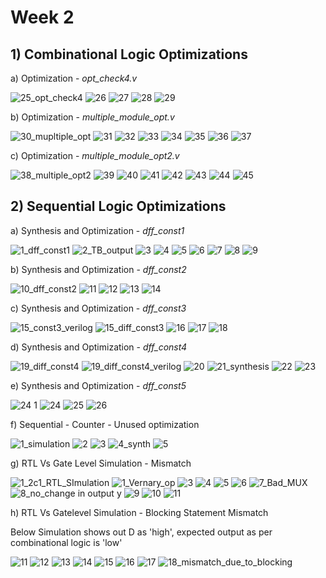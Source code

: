 
# Week 2 
## 1) Combinational Logic Optimizations

a) Optimization - _opt_check4.v_

![25_opt_check4](https://github.com/adhiiiii/Hardware-Design---VLSI/assets/47310995/fde992c9-004b-47b0-b788-4daa4de8c733)
![26](https://github.com/adhiiiii/Hardware-Design---VLSI/assets/47310995/e483133a-fe28-4042-8a39-d20d02b7afcb)
![27](https://github.com/adhiiiii/Hardware-Design---VLSI/assets/47310995/248a687c-94d0-4b02-af1a-8c5db9dc38b0)
![28](https://github.com/adhiiiii/Hardware-Design---VLSI/assets/47310995/aa785eba-c7fb-4c43-b835-330f930eb62f)
![29](https://github.com/adhiiiii/Hardware-Design---VLSI/assets/47310995/5731e8ca-d601-4f71-bb63-7a3a036cd702)

b) Optimization - _multiple_module_opt.v_ 

![30_mupltiple_opt](https://github.com/adhiiiii/Hardware-Design---VLSI/assets/47310995/edcd3ee4-950a-4547-aab9-c9401468e7b4)
![31](https://github.com/adhiiiii/Hardware-Design---VLSI/assets/47310995/25d47106-84fc-40ed-8ecb-aa2ac69041b7)
![32](https://github.com/adhiiiii/Hardware-Design---VLSI/assets/47310995/762f544f-35ff-414e-a0a3-54082c167424)
![33](https://github.com/adhiiiii/Hardware-Design---VLSI/assets/47310995/3b1bbf00-ad7f-49b8-9918-cbcf79160963)
![34](https://github.com/adhiiiii/Hardware-Design---VLSI/assets/47310995/2c664f33-7a26-43c4-8d87-65d0c8e878c0)
![35](https://github.com/adhiiiii/Hardware-Design---VLSI/assets/47310995/b18cf681-1d54-42c4-aa68-30c925246a23)
![36](https://github.com/adhiiiii/Hardware-Design---VLSI/assets/47310995/2b5ddff0-be1c-451f-834b-5e2b86b9d963)
![37](https://github.com/adhiiiii/Hardware-Design---VLSI/assets/47310995/f0cf5d17-0bd1-44de-a4b2-4d7b2d31dd6a)

c) Optimization - _multiple_module_opt2.v_

![38_multiple_opt2](https://github.com/adhiiiii/Hardware-Design---VLSI/assets/47310995/eba12f72-b559-47fc-bce9-92e4d99b55bf)
![39](https://github.com/adhiiiii/Hardware-Design---VLSI/assets/47310995/c6270ce7-903c-4164-8b64-c129f92da1f8)
![40](https://github.com/adhiiiii/Hardware-Design---VLSI/assets/47310995/31e86d64-a17f-4c70-89fc-9898a12814af)
![41](https://github.com/adhiiiii/Hardware-Design---VLSI/assets/47310995/b82af9bd-10f5-482a-b478-2f34ce53149f)
![42](https://github.com/adhiiiii/Hardware-Design---VLSI/assets/47310995/4d33327f-bd7a-46d2-8728-19d3a6dd3596)
![43](https://github.com/adhiiiii/Hardware-Design---VLSI/assets/47310995/c9c5cc8d-ae1b-44cb-af57-f865146d66de)
![44](https://github.com/adhiiiii/Hardware-Design---VLSI/assets/47310995/c17475d2-aa5e-4f6e-82d4-5ca0806b37b8)
![45](https://github.com/adhiiiii/Hardware-Design---VLSI/assets/47310995/c93d4a8f-3f33-438d-995b-4c447f7d027a)

## 2) Sequential Logic Optimizations

a) Synthesis and Optimization - _dff_const1_

![1_dff_const1](https://github.com/adhiiiii/Hardware-Design---VLSI/assets/47310995/e8b08611-e624-485a-a3e4-1e56b225ea67)
![2_TB_output](https://github.com/adhiiiii/Hardware-Design---VLSI/assets/47310995/453611b1-8ec6-4167-aaaf-7a4bbf593ef5)
![3](https://github.com/adhiiiii/Hardware-Design---VLSI/assets/47310995/5825cd9d-428e-44e8-be8f-7f315cc67eac)
![4](https://github.com/adhiiiii/Hardware-Design---VLSI/assets/47310995/174109b9-6bfb-49ce-b067-c46d310fe4c8)
![5](https://github.com/adhiiiii/Hardware-Design---VLSI/assets/47310995/89b0416d-9f12-4d94-aebe-9095a480457c)
![6](https://github.com/adhiiiii/Hardware-Design---VLSI/assets/47310995/28626870-fe82-4981-8826-196465c0c9d4)
![7](https://github.com/adhiiiii/Hardware-Design---VLSI/assets/47310995/e78c1d84-dfac-42d1-8c2a-0b5e221811f3)
![8](https://github.com/adhiiiii/Hardware-Design---VLSI/assets/47310995/687be900-6340-4adb-b1aa-49dafba63d7e)
![9](https://github.com/adhiiiii/Hardware-Design---VLSI/assets/47310995/bbbefeb5-d000-4fd1-9ce8-d7e54326bb2c)

b) Synthesis and Optimization - _dff_const2_

![10_dff_const2](https://github.com/adhiiiii/Hardware-Design---VLSI/assets/47310995/0307e442-fba4-4000-a76b-8a0a10993299)
![11](https://github.com/adhiiiii/Hardware-Design---VLSI/assets/47310995/2d80fba3-2f53-43b7-87ac-830db5958ffb)
![12](https://github.com/adhiiiii/Hardware-Design---VLSI/assets/47310995/f7c01cba-53ab-456d-b354-e0775cef5362)
![13](https://github.com/adhiiiii/Hardware-Design---VLSI/assets/47310995/64f1fc1e-1b7e-4f0a-99ac-1473a992b17b)
![14](https://github.com/adhiiiii/Hardware-Design---VLSI/assets/47310995/afd22e57-bc8e-41ed-9d42-725d8836e002)

c) Synthesis and Optimization - _dff_const3_

![15_const3_verilog](https://github.com/adhiiiii/Hardware-Design---VLSI/assets/47310995/16d95e40-2993-42d5-bb29-d07a64796ee6)
![15_diff_const3](https://github.com/adhiiiii/Hardware-Design---VLSI/assets/47310995/17a10d26-be88-48cc-b7d1-178201b69715)
![16](https://github.com/adhiiiii/Hardware-Design---VLSI/assets/47310995/e0dcd666-a409-4ce7-92f9-2531df632d1b)
![17](https://github.com/adhiiiii/Hardware-Design---VLSI/assets/47310995/ffa8a1d7-5066-43c2-986c-a30787cf9a9b)
![18](https://github.com/adhiiiii/Hardware-Design---VLSI/assets/47310995/8b87b648-802d-40f8-82f2-73e5458bc4fe)


d) Synthesis and Optimization - _dff_const4_

![19_diff_const4](https://github.com/adhiiiii/Hardware-Design---VLSI/assets/47310995/f56d6e87-e7dd-480f-b9e2-a6777e4bc074)
![19_diff_const4_verilog](https://github.com/adhiiiii/Hardware-Design---VLSI/assets/47310995/63247761-9771-488f-9e08-358b60c923c2)
![20](https://github.com/adhiiiii/Hardware-Design---VLSI/assets/47310995/90e98671-5a8f-4678-bc28-856600817a15)
![21_synthesis](https://github.com/adhiiiii/Hardware-Design---VLSI/assets/47310995/7f281ff1-8cf6-4dcc-b41a-99fb9d75ced7)
![22](https://github.com/adhiiiii/Hardware-Design---VLSI/assets/47310995/2d924f57-c3c8-480d-9b97-45f3d01b357e)
![23](https://github.com/adhiiiii/Hardware-Design---VLSI/assets/47310995/7b335914-7548-4ce2-aea4-0997d425a676)

e) Synthesis and Optimization - _dff_const5_

![24 1](https://github.com/adhiiiii/Hardware-Design---VLSI/assets/47310995/26c5bdc9-5c42-4726-bb5d-81e0a7468e17)
![24](https://github.com/adhiiiii/Hardware-Design---VLSI/assets/47310995/d93d6c64-aac8-46ef-88bf-72028053c062)
![25](https://github.com/adhiiiii/Hardware-Design---VLSI/assets/47310995/2c9f62a4-3887-4f95-ab34-e9bc4874e861)
![26](https://github.com/adhiiiii/Hardware-Design---VLSI/assets/47310995/b07a6b25-7dd9-403c-b329-811ef386b7f0)

f) Sequential - Counter - Unused optimization

![1_simulation](https://github.com/adhiiiii/Hardware-Design---VLSI/assets/47310995/b0a0c01a-dfd1-42bb-89fd-d58f74c7c571)
![2](https://github.com/adhiiiii/Hardware-Design---VLSI/assets/47310995/74cc73bd-430b-4eb7-8b96-8acc1e266688)
![3](https://github.com/adhiiiii/Hardware-Design---VLSI/assets/47310995/6449a4f5-adff-4a65-a635-4abadf211645)
![4_synth](https://github.com/adhiiiii/Hardware-Design---VLSI/assets/47310995/dd5541d1-da1a-4134-ab6a-a53fccc92df0)
![5](https://github.com/adhiiiii/Hardware-Design---VLSI/assets/47310995/9ea0da96-5f25-40f5-815a-da7b473f12ff)

g) RTL Vs Gate Level Simulation - Mismatch 

![1_2c1_RTL_SImulation](https://github.com/adhiiiii/Hardware-Design---VLSI/assets/47310995/d645043e-5e91-4934-af9b-01f34c92780f)
![1_Vernary_op](https://github.com/adhiiiii/Hardware-Design---VLSI/assets/47310995/b1f1d8ca-a07b-4b71-a49e-8a704e255741)
![3](https://github.com/adhiiiii/Hardware-Design---VLSI/assets/47310995/62391f8b-e03c-4ad8-8864-8645deb42e41)
![4](https://github.com/adhiiiii/Hardware-Design---VLSI/assets/47310995/fc3b7b51-f0ee-4ef0-83f3-c4bee0bc26d8)
![5](https://github.com/adhiiiii/Hardware-Design---VLSI/assets/47310995/c003e541-3123-46a1-b125-e853c26aec1b)
![6](https://github.com/adhiiiii/Hardware-Design---VLSI/assets/47310995/1e6274e1-5d07-42bc-9458-44b484f78a69)
![7_Bad_MUX](https://github.com/adhiiiii/Hardware-Design---VLSI/assets/47310995/cc34540d-cec1-4655-a654-effca8bcf17d)
![8_no_change in output y](https://github.com/adhiiiii/Hardware-Design---VLSI/assets/47310995/a33113f0-48b0-4c74-95a3-16e9ff4e966e)
![9](https://github.com/adhiiiii/Hardware-Design---VLSI/assets/47310995/ff7407cf-2263-455c-a8ed-68306ecec82b)
![10](https://github.com/adhiiiii/Hardware-Design---VLSI/assets/47310995/05006c15-7e0a-4bd0-85e0-5d211ac8d816)
![11](https://github.com/adhiiiii/Hardware-Design---VLSI/assets/47310995/9ebd2f93-b64c-43ae-80c3-2ca4054aa52b)

h) RTL Vs Gatelevel Simulation - Blocking Statement Mismatch

Below Simulation shows out D as 'high', expected output as per combinational logic is 'low'

![11](https://github.com/adhiiiii/Hardware-Design---VLSI/assets/47310995/26ffc820-9788-41c2-9d6e-047156733d1f)
![12](https://github.com/adhiiiii/Hardware-Design---VLSI/assets/47310995/0d4e107c-c476-41e8-a046-cbcebeb308af)
![13](https://github.com/adhiiiii/Hardware-Design---VLSI/assets/47310995/27b9db9f-e56f-4a8d-82a6-8a47d832c111)
![14](https://github.com/adhiiiii/Hardware-Design---VLSI/assets/47310995/8e190356-e11b-4ec0-870c-2193cead8af9)
![15](https://github.com/adhiiiii/Hardware-Design---VLSI/assets/47310995/5f9da39c-8cc6-4bc0-b80a-bf8dd2b5f0de)
![16](https://github.com/adhiiiii/Hardware-Design---VLSI/assets/47310995/f187b3fc-50d5-4ba7-8da1-bdb5e1e2460a)
![17](https://github.com/adhiiiii/Hardware-Design---VLSI/assets/47310995/b10496ab-d639-4e7f-adc1-585c9b376c6a)
![18_mismatch_due_to_blocking](https://github.com/adhiiiii/Hardware-Design---VLSI/assets/47310995/bc05d65c-cf4f-4a73-8669-421474d29a97)
